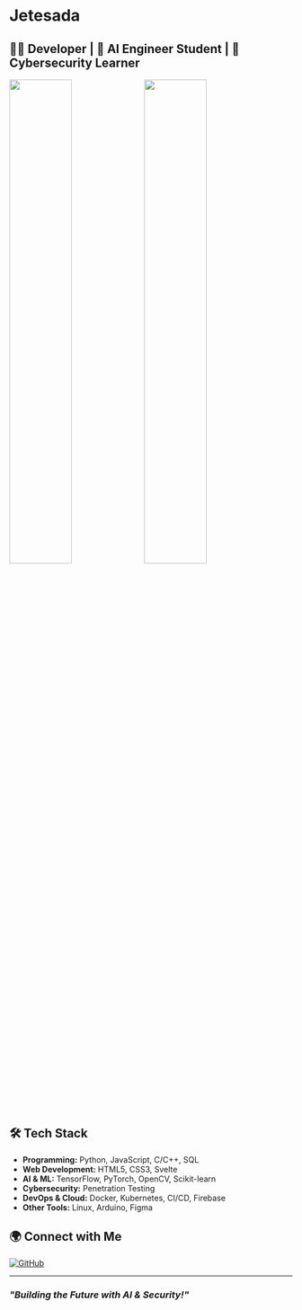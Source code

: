 # Jetesada  
## 👨‍💻 Developer | 🤖 AI Engineer Student | 🔐 Cybersecurity Learner  

<img align="left" width="47%" src="https://github-readme-stats.vercel.app/api?username=apolloS125&show_icons=true&theme=tokyonight"/>

<img align="left" width="47%" src="https://github-readme-stats.vercel.app/api/top-langs/?username=apolloS125&layout=compact&theme=tokyonight"/>

<br clear="both">

## 🛠 Tech Stack  
- **Programming:** Python, JavaScript, C/C++, SQL  
- **Web Development:** HTML5, CSS3, Svelte  
- **AI & ML:** TensorFlow, PyTorch, OpenCV, Scikit-learn  
- **Cybersecurity:** Penetration Testing  
- **DevOps & Cloud:** Docker, Kubernetes, CI/CD, Firebase  
- **Other Tools:** Linux, Arduino, Figma  

## 🌍 Connect with Me  
[![GitHub](https://img.shields.io/badge/GitHub-%2312100E.svg?style=flat&logo=github&logoColor=white)](https://github.com/apolloS125)  

---
### *"Building the Future with AI & Security!"* 
